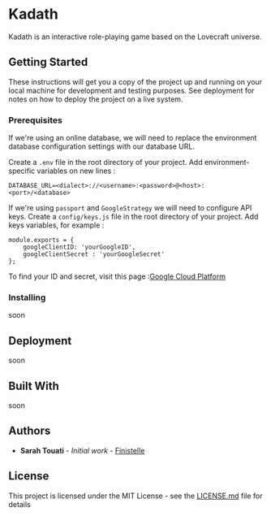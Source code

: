 # Kadath

Kadath is an interactive role-playing game based on the Lovecraft universe.

## Getting Started

These instructions will get you a copy of the project up and running on your local machine for development and testing purposes. See deployment for notes on how to deploy the project on a live system.

### Prerequisites

If we're using an online database, we will need to replace the environment database configuration settings with our database URL.

Create a `.env` file in the root directory of your project. 
Add environment-specific variables on new lines :
```
DATABASE_URL=<dialect>://<username>:<password>@<host>:<port>/<database>
```

If we're using `passport` and `GoogleStrategy` we will need to configure API keys. 
Create a `config/keys.js` file in the root directory of your project. Add keys variables, for example :
```
module.exports = {
    googleClientID: 'yourGoogleID',
    googleClientSecret : 'yourGoogleSecret'
};
``` 
To find your ID and secret, visit this page :[Google Cloud Platform](https://console.cloud.google.com/projectselector/home/dashboard)
### Installing

soon


## Deployment

soon

## Built With

soon

## Authors

* **Sarah Touati** - *Initial work* - [Finistelle](https://github.com/Finistelle)

## License

This project is licensed under the MIT License - see the [LICENSE.md](LICENSE.md) file for details
